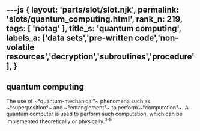 ---js
{
  layout: 'parts/slot/slot.njk',
  permalink: 'slots/quantum_computing.html',
  rank_n: 219,
  tags: [ 'notag' ],
  title_s: 'quantum computing',
  labels_a: ['data sets','pre-written code','non-volatile resources','decryption','subroutines','procedure'],
}
---
## quantum computing

The use of ~°quantum-mechanical°~ phenomena such as ~°superposition°~ and ~°entanglement°~ to perform ~°computation°~. A quantum computer is used to perform such computation, which can be implemented theoretically or physically.<sup class="reference" style="white-space:nowrap;">:I-5</sup>
